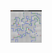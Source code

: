 <img src="https://github.com/ltsnumix/minesweeper-in-c/blob/main/Screenshot%20From%202025-08-24%2016-23-43.png" alt="Minesweeper Screenshot" width="50">
